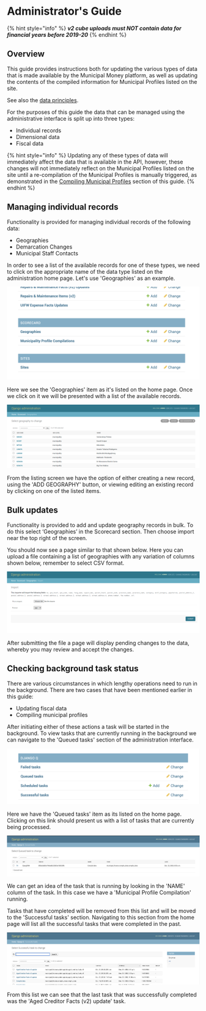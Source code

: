 # Administrator's Guide

{% hint style="info" %}
_**v2 cube uploads must NOT contain data for financial years before 2019-20**_
{% endhint %}

## Overview

This guide provides instructions both for updating the various types of data that is made available by the Municipal Money platform, as well as updating the contents of the compiled information for Municipal Profiles listed on the site.

See also the [data principles](principles.md).

For the purposes of this guide the data that can be managed using the administrative interface is split up into three types:

* Individual records
* Dimensional data
* Fiscal data

{% hint style="info" %}
Updating any of these types of data will immediately affect the data that is available in the API, however, these changes will not immediately reflect on the Municipal Profiles listed on the site until a re-compilation of the Municipal Profiles is manually triggered, as demonstrated in the [Compiling Municipal Profiles](administrators-guide.md#compiling-municipal-profiles) section of this guide.
{% endhint %}

## Managing individual records

Functionality is provided for managing individual records of the following data:

* Geographies
* Demarcation Changes
* Municipal Staff Contacts

In order to see a list of the available records for one of these types, we need to click on the appropriate name of the data type listed on the administration home page. Let's use 'Geographies' as an example.

![](<../.gitbook/assets/Screenshot 2021-02-22 at 06.00.10.png>)

Here we see the 'Geographies' item as it's listed on the home page. Once we click on it we will be presented with a list of the available records.

![](<../.gitbook/assets/image (23).png>)

From the listing screen we have the option of either creating a new record, using the 'ADD GEOGRAPHY' button, or viewing editing an existing record by clicking on one of the listed items.

## Bulk updates

Functionality is provided to add and update geography records in bulk. To do this select ‘Geographies’ in the Scorecard section. Then choose import near the top right of the screen.

You should now see a page similar to that shown below. Here you can upload a file containing a list of geographies with any variation of columns shown below, remember to select CSV format.

![](<../.gitbook/assets/image (16).png>)

After submitting the file a page will display pending changes to the data, whereby you may review and accept the changes.

## Checking background task status

There are various circumstances in which lengthy operations need to run in the background. There are two cases that have been mentioned earlier in this guide:

* Updating fiscal data
* Compiling municipal profiles

After initiating either of these actions a task will be started in the background. To view tasks that are currently running in the background we can navigate to the 'Queued tasks' section of the administration interface.

![](<../.gitbook/assets/Screenshot 2020-12-22 at 09.07.29.png>)

Here we have the 'Queued tasks' item as its listed on the home page. Clicking on this link should present us with a list of tasks that are currently being processed.

![](<../.gitbook/assets/Screenshot 2020-12-22 at 09.07.04.png>)

We can get an idea of the task that is running by looking in the 'NAME' column of the task. In this case we have a 'Municipal Profile Compilation' running.

Tasks that have completed will be removed from this list and will be moved to the 'Successful tasks' section. Navigating to this section from the home page will list all the successful tasks that were completed in the past.

![](<../.gitbook/assets/Screenshot 2020-12-22 at 09.15.40.png>)

From this list we can see that the last task that was successfully completed was the 'Aged Creditor Facts (v2) update' task.


